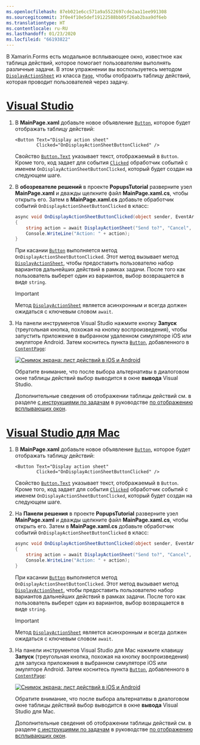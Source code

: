 ```yaml
---
ms.openlocfilehash: 87eb021e6cc571a9a5522697cde2aa11ee991308
ms.sourcegitcommit: 3f0e4f10e5def19122588bb05f26ab2baa9df6eb
ms.translationtype: HT
ms.contentlocale: ru-RU
ms.lasthandoff: 01/23/2020
ms.locfileid: "66193822"
---
```


В Xamarin.Forms есть модальное всплывающее окно, известное как таблица действий, которое помогает пользователям выполнять различные задачи. В этом упражнении вы воспользуетесь методом [`DisplayActionSheet`](xref:Xamarin.Forms.Page.DisplayActionSheet*) из класса [`Page`](xref:Xamarin.Forms.Page), чтобы отобразить таблицу действий, которая проводит пользователей через задачу.

# <a name="visual-studiotabvswin"></a>[Visual Studio](#tab/vswin)

1. В **MainPage.xaml** добавьте новое объявление [`Button`](xref:Xamarin.Forms.Button), которое будет отображать таблицу действий:

    ```xaml
    <Button Text="Display action sheet"
            Clicked="OnDisplayActionSheetButtonClicked" />
    ```

     Свойство [`Button.Text`](xref:Xamarin.Forms.Button.Text) указывает текст, отображаемый в `Button`. Кроме того, код задает для события [`Clicked`](xref:Xamarin.Forms.Button.Clicked) обработчик событий с именем `OnDisplayActionSheetButtonClicked`, который будет создан на следующем шаге.

1. В **обозревателе решений** в проекте **PopupsTutorial** разверните узел **MainPage.xaml** и дважды щелкните файл **MainPage.xaml.cs**, чтобы открыть его. Затем в **MainPage.xaml.cs** добавьте обработчик событий `OnDisplayActionSheetButtonClicked` в класс:

    ```csharp
    async void OnDisplayActionSheetButtonClicked(object sender, EventArgs e)
    {
        string action = await DisplayActionSheet("Send to?", "Cancel", null, "Email", "Twitter", "Facebook");
        Console.WriteLine("Action: " + action);
    }
    ```

    При касании [`Button`](xref:Xamarin.Forms.Button) выполняется метод `OnDisplayActionSheetButtonClicked`. Этот метод вызывает метод [`DisplayActionSheet`](xref:Xamarin.Forms.Page.DisplayActionSheet*), чтобы предоставить пользователю набор вариантов дальнейших действий в рамках задачи. После того как пользователь выберет один из вариантов, выбор возвращается в виде `string`.

    > [!IMPORTANT]
    > Метод [`DisplayActionSheet`](xref:Xamarin.Forms.Page.DisplayActionSheet*) является асинхронным и всегда должен ожидаться с ключевым словом `await`.

1. На панели инструментов Visual Studio нажмите кнопку **Запуск** (треугольная кнопка, похожая на кнопку воспроизведения), чтобы запустить приложение в выбранном удаленном симуляторе iOS или эмуляторе Android. Затем коснитесь пункта [`Button`](xref:Xamarin.Forms.Button), добавленного в [`ContentPage`](xref:Xamarin.Forms.ContentPage):

    [![Снимок экрана: лист действий в iOS и Android](../images/actionsheet.png "Лист действий с инструкциями по задаче для пользователя")](../images/actionsheet-large.png#lightbox "Лист действий с инструкциями по задаче для пользователя")

    Обратите внимание, что после выбора альтернативы в диалоговом окне таблицы действий выбор выводится в окне **вывода** Visual Studio.

    Дополнительные сведения об отображении таблицы действий см. в разделе [с инструкциями по задачам](~/xamarin-forms/user-interface/pop-ups.md#guide-users-through-tasks) в руководстве [по отображению всплывающих окон](~/xamarin-forms/user-interface/pop-ups.md).

# <a name="visual-studio-for-mactabvsmac"></a>[Visual Studio для Mac](#tab/vsmac)

1. В **MainPage.xaml** добавьте новое объявление [`Button`](xref:Xamarin.Forms.Button), которое будет отображать таблицу действий:

    ```xaml
    <Button Text="Display action sheet"
            Clicked="OnDisplayActionSheetButtonClicked" />
    ```

    Свойство [`Button.Text`](xref:Xamarin.Forms.Button.Text) указывает текст, отображаемый в `Button`. Кроме того, код задает для события [`Clicked`](xref:Xamarin.Forms.Button.Clicked) обработчик событий с именем `OnDisplayActionSheetButtonClicked`, который будет создан на следующем шаге.

1. На **Панели решения** в проекте **PopupsTutorial** разверните узел **MainPage.xaml** и дважды щелкните файл **MainPage.xaml.cs**, чтобы открыть его. Затем в **MainPage.xaml.cs** добавьте обработчик событий `OnDisplayActionSheetButtonClicked` в класс:

    ```csharp
    async void OnDisplayActionSheetButtonClicked(object sender, EventArgs e)
    {
        string action = await DisplayActionSheet("Send to?", "Cancel", null, "Email", "Twitter", "Facebook");
        Console.WriteLine("Action: " + action);
    }
    ```

    При касании [`Button`](xref:Xamarin.Forms.Button) выполняется метод `OnDisplayActionSheetButtonClicked`. Этот метод вызывает метод [`DisplayActionSheet`](xref:Xamarin.Forms.Page.DisplayActionSheet*), чтобы предоставить пользователю набор вариантов дальнейших действий в рамках задачи. После того как пользователь выберет один из вариантов, выбор возвращается в виде `string`.

    > [!IMPORTANT]
    > Метод [`DisplayActionSheet`](xref:Xamarin.Forms.Page.DisplayActionSheet*) является асинхронным и всегда должен ожидаться с ключевым словом `await`.

1. На панели инструментов Visual Studio для Mac нажмите клавишу **Запуск** (треугольная кнопка, похожая на кнопку воспроизведения) для запуска приложения в выбранном симуляторе iOS или эмуляторе Android. Затем коснитесь пункта [`Button`](xref:Xamarin.Forms.Button), добавленного в [`ContentPage`](xref:Xamarin.Forms.ContentPage):

    [![Снимок экрана: лист действий в iOS и Android](../images/actionsheet.png "Лист действий с инструкциями по задаче для пользователя")](../images/actionsheet-large.png#lightbox "Лист действий с инструкциями по задаче для пользователя")

    Обратите внимание, что после выбора альтернативы в диалоговом окне таблицы действий выбор выводится в окне **вывода** Visual Studio для Mac.

    Дополнительные сведения об отображении таблицы действий см. в разделе [с инструкциями по задачам](~/xamarin-forms/user-interface/pop-ups.md#guide-users-through-tasks) в руководстве [по отображению всплывающих окон](~/xamarin-forms/user-interface/pop-ups.md).

